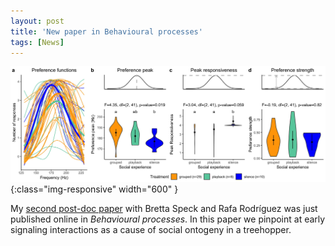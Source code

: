 ```yaml
---
layout: post
title: 'New paper in Behavioural processes'
tags: [News]
---
```

![treehoppers](/assets/img/fig5_dvp-exp_pref.jpg){:class="img-responsive" width="600" }

My [second post-doc paper](/assets/img/Desjonqueres_et_al_2019_Signalling_interactions_during_ontogeny_are_a.pdf) with Bretta Speck and Rafa Rodríguez was just published online in *Behavioural processes*. In this paper we pinpoint at early signaling interactions as a cause of social ontogeny in a treehopper.
